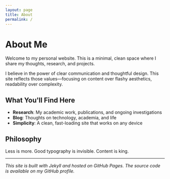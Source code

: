 ```yaml
---
layout: page
title: About
permalink: /
---
```


# About Me

Welcome to my personal website. This is a minimal, clean space where I share my thoughts, research, and projects.

I believe in the power of clear communication and thoughtful design. This site reflects those values—focusing on content over flashy aesthetics, readability over complexity.

## What You'll Find Here

- **Research**: My academic work, publications, and ongoing investigations
- **Blog**: Thoughts on technology, academia, and life
- **Simplicity**: A clean, fast-loading site that works on any device

## Philosophy

Less is more. Good typography is invisible. Content is king.

---

*This site is built with Jekyll and hosted on GitHub Pages. The source code is available on my GitHub profile.*